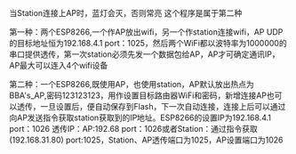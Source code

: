 当Station连接上AP时，蓝灯会灭，否则常亮
这个程序是属于第二种

第一种：两个ESP8266,一个作AP放出wifi，另一个作station连接wifi，AP UDP的目标地址恒为192.168.4.1 port：1025，然后两个WiFi都以波特率为1000000的串口提供透传，第一次station必须先发一个数据包给AP，AP才可确定通讯IP，AP最大可以连入4个wifi设备
	
第二种：一个ESP8266,既使用AP，也使用station，AP默认放出热点为BBA's_AP,密码123123123，用作设置目标路由器WiFi和密码，新增连接AP也可以透传，一旦设置后，便自动保存到Flash，下一次自动连接，连接上后可以通过向AP发送指令获取station获取到的IP地址。ESP8266的设置IP为192.168.4.1 port：1026 透传IP：AP:192.68 port：1026或者Station：通过指令获取(192.168.31.80) port:1025，Station、AP透传端口为1025，AP设置端口为1026